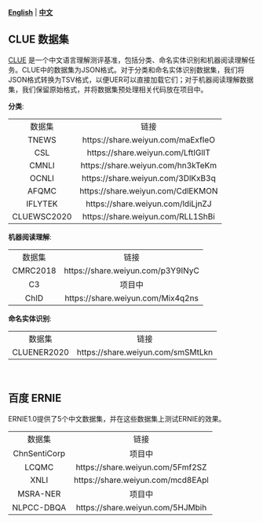 [**English**](https://github.com/dbiir/UER-py/wiki/Datasets) | [**中文**](https://github.com/dbiir/UER-py/wiki/下游任务数据集)

## CLUE 数据集
[CLUE](https://www.cluebenchmarks.com/) 是一个中文语言理解测评基准，包括分类、命名实体识别和机器阅读理解任务。CLUE中的数据集为JSON格式。对于分类和命名实体识别数据集，我们将JSON格式转换为TSV格式，以便UER可以直接加载它们；对于机器阅读理解数据集，我们保留原始格式，并将数据集预处理相关代码放在项目中。

__分类__:
<table>
<tr align="center"><td> 数据集 <td> 链接
<tr align="center"><td> TNEWS <td> https://share.weiyun.com/maExfIeO
<tr align="center"><td> CSL <td> https://share.weiyun.com/LftIGlIT
<tr align="center"><td> CMNLI <td> https://share.weiyun.com/hn3kTeKm
<tr align="center"><td> OCNLI <td> https://share.weiyun.com/3DlKxB3q
<tr align="center"><td> AFQMC <td> https://share.weiyun.com/CdlEKMON
<tr align="center"><td> IFLYTEK <td> https://share.weiyun.com/ldiLjnZJ
<tr align="center"><td> CLUEWSC2020 <td> https://share.weiyun.com/RLL1ShBi
</table>

__机器阅读理解__:
<table>
<tr align="center"><td> 数据集 <td> 链接
<tr align="center"><td> CMRC2018 <td> https://share.weiyun.com/p3Y9INyC
<tr align="center"><td> C3 <td> 项目中
<tr align="center"><td> ChID <td> https://share.weiyun.com/Mix4q2ns
</table>

__命名实体识别__:
<table>
<tr align="center"><td> 数据集 <td> 链接
<tr align="center"><td> CLUENER2020 <td> https://share.weiyun.com/smSMtLkn
</table>

<br/>

## 百度 ERNIE
ERNIE1.0提供了5个中文数据集，并在这些数据集上测试ERNIE的效果。
<table>
<tr align="center"><td> 数据集 <td> 链接 
<tr align="center"><td> ChnSentiCorp <td> 项目中
<tr align="center"><td> LCQMC <td> https://share.weiyun.com/5Fmf2SZ
<tr align="center"><td> XNLI <td> https://share.weiyun.com/mcd8EApl
<tr align="center"><td> MSRA-NER <td> 项目中
<tr align="center"><td> NLPCC-DBQA <td> https://share.weiyun.com/5HJMbih
</table>
